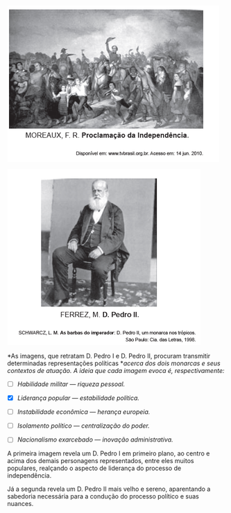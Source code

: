 

![](2efccc40-593d-1730-f7a9-a2e8b5513c15.png)

![](5cd696a0-20f4-c64f-3a3c-722e69a304ee.png)

*As imagens, que retratam D. Pedro I e D. Pedro II, procuram transmitir determinadas representações políticas **acerca dos dois monarcas e seus contextos de atuação. A ideia que cada imagem evoca é, respectivamente:*



- [ ] *Habilidade militar — riqueza pessoal.*
- [x] *Liderança popular — estabilidade política.*
- [ ] *Instabilidade econômica — herança europeia.*
- [ ] *Isolamento político — centralização do poder.*
- [ ] *Nacionalismo exarcebado — inovação administrativa.*


A primeira imagem revela um D. Pedro I em primeiro plano, ao centro e acima dos demais personagens representados, entre eles muitos populares, realçando o aspecto de liderança do processo de independência.

Já a segunda revela um D. Pedro II mais velho e sereno, aparentando a sabedoria necessária para a condução do processo político e suas nuances.

        